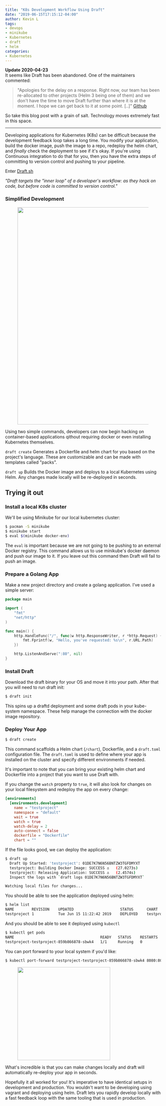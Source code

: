```yaml
---
title: "K8s Development Workflow Using Draft"
date: "2019-06-15T17:15:12-04:00"
author: Kevin L
tags:
- devops
- minikube
- Kubernetes
- draft
- helm
categories:
- Kubernetes
---
```



**Update 2020-04-23**  
It seems like Draft has been abandoned. One of the maintainers commented:
>"Apologies for the delay on a response. Right now, our team has been re-allocated to other projects (Helm 3 being one of them) and we don't have the time to move Draft further than where it is at the moment. I hope we can get back to it at some point. [..]" [Github](https://github.com/Azure/draft/issues/957#issuecomment-618495363)

So take this blog post with a grain of salt. Technology moves extremely fast in this space.

---

Developing applications for Kubernetes (K8s) can be difficult because the development feedback loop takes a long time. You modify your application, build the docker image, push the image to a repo, redeploy the helm chart, and _finally_ check the deployment to see if it's okay. If you're using Continuous integration to do that for you, then you have the extra steps of committing to version control and pushing to your pipeline.

Enter [Draft.sh](https://draft.sh/)

_"Draft targets the "inner loop" of a developer's workflow: as they hack on code, but before code is committed to version control."_

### Simplified Development

<figure>
<img src="/images/post_draftsh/draft_diagram.png" style="width: 700px;">
</figure>


Using two simple commands, developers can now begin hacking on container-based applications qithout requiring docker or even installing Kubernetes themselves.

`draft create`
Generates a Dockerfile and helm chart for you based on the project's language. These are customizable and can be made with templates called "packs".

`draft up`
Builds the Docker image and deploys to a local Kubernetes using Helm. Any changes made locally will be re-deployed in seconds.


## Trying it out

### Install a local K8s cluster

We'll be using Minikube for our local kubernetes cluster:
```bash
$ pacman -S minikube
$ minikube start
$ eval $(minikube docker-env)
```

The `eval` is important because we are not going to be pushing to an external Docker registry. This command allows us to use minikube's docker daemon and push our image to it. If you leave out this command then Draft will fail to push an image.

### Prepare a Golang App
Make a new project directory and create a golang application. I’ve used a simple server:

```go
package main

import (
	"fmt"
	"net/http"
)

func main() {
	http.HandleFunc("/", func(w http.ResponseWriter, r *http.Request) {
		fmt.Fprintf(w, "Hello, you've requested: %s\n", r.URL.Path)
	})

	http.ListenAndServe(":80", nil)
}
```

### Install Draft
Download the draft binary for your OS and move it into your path. After that you will need to run draft init:

```bash
$ draft init
```
This spins up a draftd deployment and some draft pods in your kube-system namespace. These help manage the connection with the docker image repository.


### Deploy Your App

```bash
$ draft create
```
This command scaffolds a Helm chart (`/chart`), Dockerfile, and a `draft.toml` configuration file. The `draft.toml` is used to define where your app is installed on the cluster and specify different environments if needed.

It's important to note that you can bring your existing helm chart and Dockerfile into a project that you want to use Draft with.

If you change the `watch` property to `true`, it will also look for changes on your local filesystem and redeploy the app on every change:

```toml
[environments]
  [environments.development]
    name = "testproject"
    namespace = "default"
    wait = true
    watch = true
    watch-delay = 2
    auto-connect = false
    dockerfile = "Dockerfile"
    chart = ""
```

If the file looks good, we can deploy the application:
```bash
$ draft up
  Draft Up Started: 'testproject': 01DE7K7N6N56BNTZW3TGFDMYXT
  testproject: Building Docker Image: SUCCESS ⚓   (27.0273s)
  testproject: Releasing Application: SUCCESS ⚓   (2.4574s)
  Inspect the logs with `draft logs 01DE7K7N6N56BNTZW3TGFDMYXT`

Watching local files for changes...
```

You should be able to see the application deployed using helm:
```bash
$ helm list
NAME       	REVISION	UPDATED                 	STATUS  	CHART             	APP VERSION	NAMESPACE
testproject	1       	Tue Jun 15 11:22:42 2019	DEPLOYED	testproject-v0.1.0	           	default
```

And you should be able to see it deployed using `kubectl`
```bash
$ kubectl get pods
NAME                                       READY   STATUS    RESTARTS   AGE
testproject-testproject-859b866878-sbwk4   1/1     Running   0          4m19s
```

You can port forward to your local system if you'd like:

```bash
$ kubectl port-forward testproject-testproject-859b866878-sbwk4 8080:8080
```

<figure>
<img src="/images/post_draftsh/app_screenshot.png" style="width: 300px;">
</figure>

What's incredible is that you can make changes locally and draft will automatically re-deploy your app in seconds.

Hopefully it all worked for you! It's imperative to have identical setups in development and production. You wouldn't want to be developing using vagrant and deploying using helm. Draft lets you rapidly develop locally with a fast feedback loop with the same tooling that is used in production.
